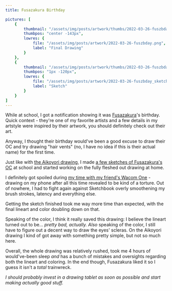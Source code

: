 ```yaml
---
title: Fusazakura Birthday

pictures: [
	{
		thumbnail: "/assets/img/posts/artwork/thumbs/2022-03-26-fuszbday.jpg",
		thumbpos: "center -143px",
		lowres: {
			file: "/assets/img/posts/artwork/2022-03-26-fuszbday.png",
			label: "Final Drawing"
		}
	},
	{
		thumbnail: "/assets/img/posts/artwork/thumbs/2022-03-26-fuszbday_sketch.jpg",
		thumbpos: "1px -120px",
		lowres: {
			file: "/assets/img/posts/artwork/2022-03-26-fuszbday_sketch.jpg",
			label: "Sketch"
		}
	}
]
---
```

While at school, I got a notification showing it was [Fusazakura](https://twitter.com/fusazakura_)'s birthday.
Quick context - they're one of my favorite artists and a few details in my artstyle were inspired by their artwork, you should definitely check out their art.

Anyway, I thought their birthday would've been a good excuse to draw their OC and try drawing "hair vents" (no, I have no idea if this is their actual name) for the first time.

Just like with [the Aikoyori drawing](/artwork/2022-03-20-aikoyori), I made [a few sketches of Fusazakura's OC](/artwork/2022-03-26-fszmisc) at school and started working on the fully fleshed out drawing at home.

I definitely got spoiled during [my time with my friend's Wacom One](/blog/2022-03-15-wacomfxp1) - drawing on my phone after all this time revealed to be kind of a torture. Out of nowhere, I had to fight again against Sketchbook overly smoothening my brush strokes, latency and everything else.

Getting the sketch finished took me way more time than expected, with the final lineart and color doubling down on that.

Speaking of the color, I think it really saved this drawing: I believe the lineart turned out to be... *pretty bad, actually.*
*Also* speaking of the color, I still have to figure out a decent way to draw the eyes' scleras. On the Aikoyori drawing I kind of got away with something pretty simple, but not so much here.

Overall, the whole drawing was relatively rushed, took me 4 hours of would've-been sleep *and* has a bunch of mistakes and oversights regarding both the lineart and coloring.
In the end though, Fusazakura liked it so I guess it isn't a *total* trainwreck.

*I should probably invest in a drawing tablet as soon as possible and start making actually good stuff.*
